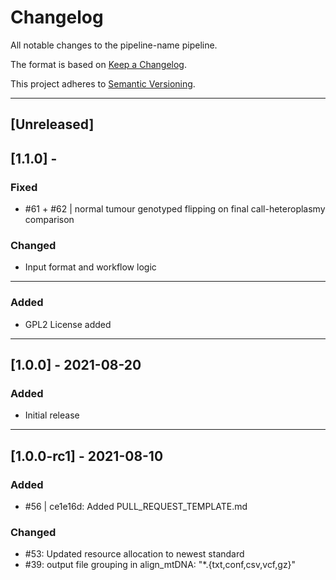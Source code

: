 # Changelog
All notable changes to the pipeline-name pipeline.

The format is based on [Keep a Changelog](https://keepachangelog.com/en/1.0.0/).

This project adheres to [Semantic Versioning](https://semver.org/spec/v2.0.0.html).

---
## [Unreleased]
## [1.1.0] -
### Fixed
- #61 + #62 | normal tumour genotyped flipping on final call-heteroplasmy comparison

### Changed
- Input format and workflow logic

---
### Added
- GPL2 License added

---
## [1.0.0] - 2021-08-20
### Added
- Initial release

---
## [1.0.0-rc1] - 2021-08-10
### Added
- #56 | ce1e16d: Added PULL_REQUEST_TEMPLATE.md

### Changed
- #53: Updated resource allocation to newest standard
- #39: output file grouping in align_mtDNA: "*.{txt,conf,csv,vcf,gz}"

